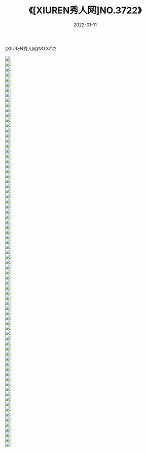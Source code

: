 ﻿---
layout: post
title:  《[XIUREN秀人网]NO.3722》
date:   2022-01-11
img: http://pic.660000.xyz/1:/秀人网/秀人网第04部分/[XIUREN秀人网]NO.3722/000.jpg
categories: [美女, 清纯, 唯美]
---

[XIUREN秀人网]NO.3722

 ![](http://pic.660000.xyz/1:/秀人网/秀人网第04部分/[XIUREN秀人网]NO.3722/001.jpg) <br>![](http://pic.660000.xyz/1:/秀人网/秀人网第04部分/[XIUREN秀人网]NO.3722/002.jpg) <br>![](http://pic.660000.xyz/1:/秀人网/秀人网第04部分/[XIUREN秀人网]NO.3722/003.jpg) <br>![](http://pic.660000.xyz/1:/秀人网/秀人网第04部分/[XIUREN秀人网]NO.3722/004.jpg) <br>![](http://pic.660000.xyz/1:/秀人网/秀人网第04部分/[XIUREN秀人网]NO.3722/005.jpg) <br>![](http://pic.660000.xyz/1:/秀人网/秀人网第04部分/[XIUREN秀人网]NO.3722/006.jpg) <br>![](http://pic.660000.xyz/1:/秀人网/秀人网第04部分/[XIUREN秀人网]NO.3722/007.jpg) <br>![](http://pic.660000.xyz/1:/秀人网/秀人网第04部分/[XIUREN秀人网]NO.3722/008.jpg) <br>![](http://pic.660000.xyz/1:/秀人网/秀人网第04部分/[XIUREN秀人网]NO.3722/009.jpg) <br>![](http://pic.660000.xyz/1:/秀人网/秀人网第04部分/[XIUREN秀人网]NO.3722/010.jpg) <br>![](http://pic.660000.xyz/1:/秀人网/秀人网第04部分/[XIUREN秀人网]NO.3722/011.jpg) <br>![](http://pic.660000.xyz/1:/秀人网/秀人网第04部分/[XIUREN秀人网]NO.3722/012.jpg) <br>![](http://pic.660000.xyz/1:/秀人网/秀人网第04部分/[XIUREN秀人网]NO.3722/013.jpg) <br>![](http://pic.660000.xyz/1:/秀人网/秀人网第04部分/[XIUREN秀人网]NO.3722/014.jpg) <br>![](http://pic.660000.xyz/1:/秀人网/秀人网第04部分/[XIUREN秀人网]NO.3722/015.jpg) <br>![](http://pic.660000.xyz/1:/秀人网/秀人网第04部分/[XIUREN秀人网]NO.3722/016.jpg) <br>![](http://pic.660000.xyz/1:/秀人网/秀人网第04部分/[XIUREN秀人网]NO.3722/017.jpg) <br>![](http://pic.660000.xyz/1:/秀人网/秀人网第04部分/[XIUREN秀人网]NO.3722/018.jpg) <br>![](http://pic.660000.xyz/1:/秀人网/秀人网第04部分/[XIUREN秀人网]NO.3722/019.jpg) <br>![](http://pic.660000.xyz/1:/秀人网/秀人网第04部分/[XIUREN秀人网]NO.3722/020.jpg) <br>![](http://pic.660000.xyz/1:/秀人网/秀人网第04部分/[XIUREN秀人网]NO.3722/021.jpg) <br>![](http://pic.660000.xyz/1:/秀人网/秀人网第04部分/[XIUREN秀人网]NO.3722/022.jpg) <br>![](http://pic.660000.xyz/1:/秀人网/秀人网第04部分/[XIUREN秀人网]NO.3722/023.jpg) <br>![](http://pic.660000.xyz/1:/秀人网/秀人网第04部分/[XIUREN秀人网]NO.3722/024.jpg) <br>![](http://pic.660000.xyz/1:/秀人网/秀人网第04部分/[XIUREN秀人网]NO.3722/025.jpg) <br>![](http://pic.660000.xyz/1:/秀人网/秀人网第04部分/[XIUREN秀人网]NO.3722/026.jpg) <br>![](http://pic.660000.xyz/1:/秀人网/秀人网第04部分/[XIUREN秀人网]NO.3722/027.jpg) <br>![](http://pic.660000.xyz/1:/秀人网/秀人网第04部分/[XIUREN秀人网]NO.3722/028.jpg) <br>![](http://pic.660000.xyz/1:/秀人网/秀人网第04部分/[XIUREN秀人网]NO.3722/029.jpg) <br>![](http://pic.660000.xyz/1:/秀人网/秀人网第04部分/[XIUREN秀人网]NO.3722/030.jpg) <br>![](http://pic.660000.xyz/1:/秀人网/秀人网第04部分/[XIUREN秀人网]NO.3722/031.jpg) <br>![](http://pic.660000.xyz/1:/秀人网/秀人网第04部分/[XIUREN秀人网]NO.3722/032.jpg) <br>![](http://pic.660000.xyz/1:/秀人网/秀人网第04部分/[XIUREN秀人网]NO.3722/033.jpg) <br>![](http://pic.660000.xyz/1:/秀人网/秀人网第04部分/[XIUREN秀人网]NO.3722/034.jpg) <br>![](http://pic.660000.xyz/1:/秀人网/秀人网第04部分/[XIUREN秀人网]NO.3722/035.jpg) <br>![](http://pic.660000.xyz/1:/秀人网/秀人网第04部分/[XIUREN秀人网]NO.3722/036.jpg) <br>![](http://pic.660000.xyz/1:/秀人网/秀人网第04部分/[XIUREN秀人网]NO.3722/037.jpg) <br>![](http://pic.660000.xyz/1:/秀人网/秀人网第04部分/[XIUREN秀人网]NO.3722/038.jpg) <br>![](http://pic.660000.xyz/1:/秀人网/秀人网第04部分/[XIUREN秀人网]NO.3722/039.jpg) <br>![](http://pic.660000.xyz/1:/秀人网/秀人网第04部分/[XIUREN秀人网]NO.3722/040.jpg) <br>![](http://pic.660000.xyz/1:/秀人网/秀人网第04部分/[XIUREN秀人网]NO.3722/041.jpg) <br>![](http://pic.660000.xyz/1:/秀人网/秀人网第04部分/[XIUREN秀人网]NO.3722/042.jpg) <br>![](http://pic.660000.xyz/1:/秀人网/秀人网第04部分/[XIUREN秀人网]NO.3722/043.jpg) <br>![](http://pic.660000.xyz/1:/秀人网/秀人网第04部分/[XIUREN秀人网]NO.3722/044.jpg) <br>![](http://pic.660000.xyz/1:/秀人网/秀人网第04部分/[XIUREN秀人网]NO.3722/045.jpg) <br>![](http://pic.660000.xyz/1:/秀人网/秀人网第04部分/[XIUREN秀人网]NO.3722/046.jpg) <br>![](http://pic.660000.xyz/1:/秀人网/秀人网第04部分/[XIUREN秀人网]NO.3722/047.jpg) <br>![](http://pic.660000.xyz/1:/秀人网/秀人网第04部分/[XIUREN秀人网]NO.3722/048.jpg) <br>![](http://pic.660000.xyz/1:/秀人网/秀人网第04部分/[XIUREN秀人网]NO.3722/049.jpg) <br>![](http://pic.660000.xyz/1:/秀人网/秀人网第04部分/[XIUREN秀人网]NO.3722/050.jpg) <br>![](http://pic.660000.xyz/1:/秀人网/秀人网第04部分/[XIUREN秀人网]NO.3722/051.jpg) <br>![](http://pic.660000.xyz/1:/秀人网/秀人网第04部分/[XIUREN秀人网]NO.3722/052.jpg) <br>![](http://pic.660000.xyz/1:/秀人网/秀人网第04部分/[XIUREN秀人网]NO.3722/053.jpg) <br>![](http://pic.660000.xyz/1:/秀人网/秀人网第04部分/[XIUREN秀人网]NO.3722/054.jpg) <br>![](http://pic.660000.xyz/1:/秀人网/秀人网第04部分/[XIUREN秀人网]NO.3722/055.jpg) <br>![](http://pic.660000.xyz/1:/秀人网/秀人网第04部分/[XIUREN秀人网]NO.3722/056.jpg) <br>![](http://pic.660000.xyz/1:/秀人网/秀人网第04部分/[XIUREN秀人网]NO.3722/057.jpg) <br>![](http://pic.660000.xyz/1:/秀人网/秀人网第04部分/[XIUREN秀人网]NO.3722/058.jpg) <br>![](http://pic.660000.xyz/1:/秀人网/秀人网第04部分/[XIUREN秀人网]NO.3722/059.jpg) <br>![](http://pic.660000.xyz/1:/秀人网/秀人网第04部分/[XIUREN秀人网]NO.3722/060.jpg) <br>![](http://pic.660000.xyz/1:/秀人网/秀人网第04部分/[XIUREN秀人网]NO.3722/061.jpg) <br>![](http://pic.660000.xyz/1:/秀人网/秀人网第04部分/[XIUREN秀人网]NO.3722/062.jpg) <br>![](http://pic.660000.xyz/1:/秀人网/秀人网第04部分/[XIUREN秀人网]NO.3722/063.jpg) <br>![](http://pic.660000.xyz/1:/秀人网/秀人网第04部分/[XIUREN秀人网]NO.3722/064.jpg) <br>![](http://pic.660000.xyz/1:/秀人网/秀人网第04部分/[XIUREN秀人网]NO.3722/065.jpg) <br>![](http://pic.660000.xyz/1:/秀人网/秀人网第04部分/[XIUREN秀人网]NO.3722/066.jpg) <br>![](http://pic.660000.xyz/1:/秀人网/秀人网第04部分/[XIUREN秀人网]NO.3722/067.jpg) <br>![](http://pic.660000.xyz/1:/秀人网/秀人网第04部分/[XIUREN秀人网]NO.3722/068.jpg) <br>![](http://pic.660000.xyz/1:/秀人网/秀人网第04部分/[XIUREN秀人网]NO.3722/069.jpg) <br>![](http://pic.660000.xyz/1:/秀人网/秀人网第04部分/[XIUREN秀人网]NO.3722/070.jpg) <br>![](http://pic.660000.xyz/1:/秀人网/秀人网第04部分/[XIUREN秀人网]NO.3722/071.jpg) <br>![](http://pic.660000.xyz/1:/秀人网/秀人网第04部分/[XIUREN秀人网]NO.3722/072.jpg) <br>![](http://pic.660000.xyz/1:/秀人网/秀人网第04部分/[XIUREN秀人网]NO.3722/073.jpg) <br>![](http://pic.660000.xyz/1:/秀人网/秀人网第04部分/[XIUREN秀人网]NO.3722/074.jpg) <br>![](http://pic.660000.xyz/1:/秀人网/秀人网第04部分/[XIUREN秀人网]NO.3722/075.jpg) <br>![](http://pic.660000.xyz/1:/秀人网/秀人网第04部分/[XIUREN秀人网]NO.3722/076.jpg) <br>![](http://pic.660000.xyz/1:/秀人网/秀人网第04部分/[XIUREN秀人网]NO.3722/077.jpg) <br>